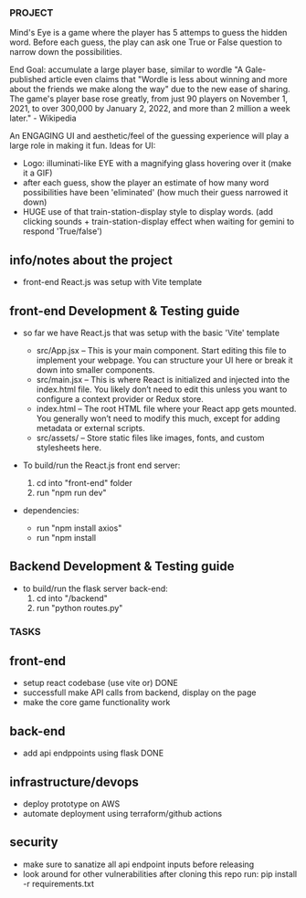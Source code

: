 ### PROJECT ###
Mind's Eye is a game where the player has 5 attemps to guess the hidden word.
Before each guess, the play can ask one True or False question to narrow down the possibilities.

End Goal: accumulate a large player base, similar to wordle
"A Gale-published article even claims that "Wordle is less about winning and more about the friends we make along the way" due to the new ease of sharing. The game's player base rose greatly, from just 90 players on November 1, 2021, to over 300,000 by January 2, 2022, and more than 2 million a week later." - Wikipedia

An ENGAGING UI and aesthetic/feel of the guessing experience will play a large role in making it fun.
Ideas for UI:
- Logo: illuminati-like EYE with a magnifying glass hovering over it (make it a GIF)
- after each guess, show the player an estimate of how many word possibilities have been 'eliminated'
(how much their guess narrowed it down)
- HUGE use of that train-station-display style to display words. (add clicking sounds + train-station-display effect when waiting for gemini to respond 'True/false')

## info/notes about the project ##
- front-end React.js was setup with Vite template

## front-end Development & Testing guide ##
- so far we have React.js that was setup with the basic 'Vite' template 
    - src/App.jsx – This is your main component. Start editing this file to implement your webpage. You can structure your UI here or break it down into smaller components.
    - src/main.jsx – This is where React is initialized and injected into the index.html file. You likely don’t need to edit this unless you want to configure a context provider or Redux store.
    -   index.html – The root HTML file where your React app gets mounted. You generally won’t need to modify this much, except for adding metadata or external scripts.
    -   src/assets/ – Store static files like images, fonts, and custom stylesheets here.

- To build/run the React.js front end server:
    1. cd into "front-end" folder
    2. run "npm run dev"

- dependencies:
    -   run "npm install axios"
    -   run "npm install 

## Backend Development & Testing guide ##

- to build/run the flask server back-end:
    1. cd into "/backend"
    2. run "python routes.py" 


### TASKS ###

## front-end ##
- setup react codebase (use vite or)    DONE
- successfull make API calls from backend, display on the page
- make the core game functionality work 

## back-end ##
- add api endppoints using flask    DONE

## infrastructure/devops ##
- deploy prototype on AWS
- automate deployment using terraform/github actions
## security ##
- make sure to sanatize all api endpoint inputs before releasing
- look around for other vulnerabilities
after cloning this repo
run:
pip install -r requirements.txt
